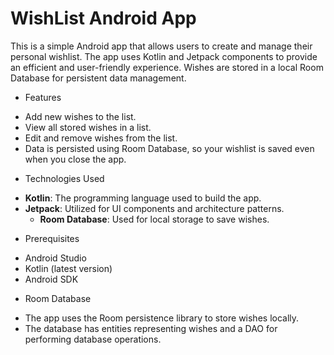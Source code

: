 
# WishList Android App

This is a simple Android app that allows users to create and manage their personal wishlist. The app uses Kotlin and Jetpack components to provide an efficient and user-friendly experience. Wishes are stored in a local Room Database for persistent data management.

* Features
- Add new wishes to the list.
- View all stored wishes in a list.
- Edit and remove wishes from the list.
- Data is persisted using Room Database, so your wishlist is saved even when you close the app.

* Technologies Used
- **Kotlin**: The programming language used to build the app.
- **Jetpack**: Utilized for UI components and architecture patterns.
  - **Room Database**: Used for local storage to save wishes.

* Prerequisites
- Android Studio
- Kotlin (latest version)
- Android SDK

* Room Database
- The app uses the Room persistence library to store wishes locally.
- The database has entities representing wishes and a DAO for performing database operations.
